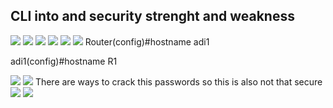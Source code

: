 CLI into and security strenght and weakness
-------------------------------
<img src="https://user-images.githubusercontent.com/84318379/230419244-656aa126-eb48-4aef-a9f2-39063e22e432.png" >
<img src="https://user-images.githubusercontent.com/84318379/230413938-2120f71b-b750-4d70-b237-dcdde6e5321c.png" >
<img src="https://user-images.githubusercontent.com/84318379/230414293-c15aac42-0857-467d-a068-3b8a8bc9d66b.png" >
<img src="https://user-images.githubusercontent.com/84318379/230414695-628bd51a-765f-4279-8e2a-4ea524387b95.png" >
<img src="https://user-images.githubusercontent.com/84318379/230414898-82daf47b-d9e9-4ae2-8d1f-590fc666761f.png" >
<img src="https://user-images.githubusercontent.com/84318379/230415082-e677d290-0469-4aeb-ae97-e865c4ad5eaa.png" >
Router(config)#hostname adi1

adi1(config)#hostname R1    

<img src="https://user-images.githubusercontent.com/84318379/230422400-aec0e96a-8fd8-4da4-9115-508258935242.png" >
<img src="https://user-images.githubusercontent.com/84318379/230423495-85811cc3-f543-4dca-be38-80fb9f78586e.png">
There are ways to crack this passwords so this is also not that secure
<img src="https://user-images.githubusercontent.com/84318379/230424023-5f087602-e974-4573-9c00-c731bf9c7f04.png">
<img src="https://user-images.githubusercontent.com/84318379/230425070-30163b71-5ebb-41cf-b6fc-981dde1959ac.png">
